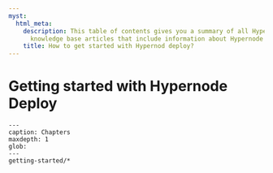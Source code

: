 ```yaml
---
myst:
  html_meta:
    description: This table of contents gives you a summary of all Hypernode platform
      knowledge base articles that include information about Hypernode Deploy.
    title: How to get started with Hypernod deploy?
---
```


# Getting started with Hypernode Deploy

```{toctree}
---
caption: Chapters
maxdepth: 1
glob:
---
getting-started/*
```
